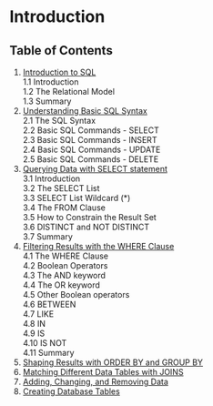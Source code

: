 # Introduction
## Table of Contents
1. [Introduction to SQL](chapter-1-Introduction-to-SQL.md) <br/>
    1.1 Introduction <br/>
    1.2 The Relational Model <br/>
    1.3 Summary <br/>
2. [Understanding Basic SQL Syntax](chapter-2-Understanding-Basic-SQL-Syntax.md) <br/>
    2.1 The SQL Syntax  <br/>
    2.2 Basic SQL Commands - SELECT  <br/> 
    2.3 Basic SQL Commands - INSERT  <br/>
    2.4 Basic SQL Commands - UPDATE  <br/>
    2.5 Basic SQL Commands - DELETE  <br/>
3. [Querying Data with SELECT statement](chapter-3-Querying-data-with-SELECT-statement.md) <br/>
    3.1 Introduction <br/>
    3.2 The SELECT List <br/>
    3.3 SELECT List Wildcard (*) <br/>
    3.4 The FROM Clause <br/>
    3.5 How to Constrain the Result Set <br/>
    3.6 DISTINCT and NOT DISTINCT <br/>
    3.7 Summary <br/>
4. [Filtering Results with the WHERE Clause](chapter-4-Filtering-Results-with-the-Where-clause.md) <br/>
   4.1 The WHERE Clause <br/>
   4.2 Boolean Operators <br/>
   4.3 The AND keyword <br/>
   4.4 The OR keyword <br/>
   4.5 Other Boolean operators <br/>
   4.6 BETWEEN <br/>
   4.7 LIKE <br/>
   4.8 IN <br/>
   4.9 IS <br/>
   4.10 IS NOT <br/>
   4.11 Summary <br/>
5. [Shaping Results with ORDER BY and GROUP BY](chapter-5-Shaping-Results-with-Order-By-and-Group-By.md) <br/>
6. [Matching Different Data Tables with JOINS](chapter-6-Matching-Different-Data-Tables-with-Joins.md) <br/>
7. [Adding, Changing, and Removing Data](chapter-7-Adding-Changing-Removing-Data.md) <br/>
8. [Creating Database Tables](chapter-8-Creating-Database-Tables.md) <br/>